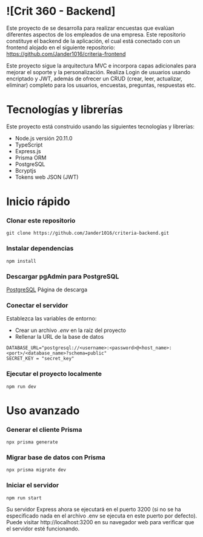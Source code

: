 # ![Crit 360 - Backend]

Este proyecto de se desarrolla para realizar encuestas que evalúan diferentes aspectos de los empleados de una empresa. Este repositorio constituye el backend de la aplicación, el cual está conectado con un frontend alojado en el siguiente repositorio: https://github.com/Jander1016/criteria-frontend

Este proyecto sigue la arquitectura MVC e incorpora capas adicionales para mejorar el soporte y la personalización. Realiza Login de usuarios usando encriptado y JWT, además de ofrecer un CRUD (crear, leer, actualizar, eliminar) completo para los usuarios, encuestas, preguntas, respuestas etc.

# Tecnologías y librerías

Este proyecto está construido usando las siguientes tecnologías y librerías:

- Node.js versión 20.11.0 
- TypeScript
- Express.js 
- Prisma ORM 
- PostgreSQL 
- Bcryptjs
- Tokens web JSON (JWT)

# Inicio rápido

### Clonar este repositorio

```
git clone https://github.com/Jander1016/criteria-backend.git
```

### Instalar dependencias

```
npm install
```

### Descargar pgAdmin para PostgreSQL

[PostgreSQL](https://www.postgresql.org/download/) Página de descarga

### Conectar el servidor

Establezca las variables de entorno:

- Crear un archivo _.env_ en la raíz del proyecto 
- Rellenar la URL de la base de datos

```
DATABASE_URL="postgresql://<username>:<password>@<host_name>:<port>/<database_name>?schema=public"
SECRET_KEY = "secret_key"
```

### Ejecutar el proyecto localmente

```
npm run dev
```

# Uso avanzado

### Generar el cliente Prisma

```
npx prisma generate
```

### Migrar base de datos con Prisma

```
npx prisma migrate dev
```

### Iniciar el servidor

```
npm run start
```
Su servidor Express ahora se ejecutará en el puerto 3200 (si no se ha especificado nada en el archivo .env se ejecuta en este puerto por defecto). Puede visitar http://localhost:3200 en su navegador web para verificar que el servidor esté funcionando.







